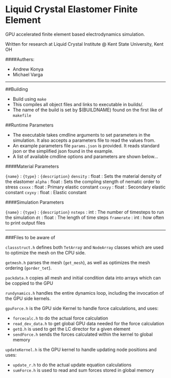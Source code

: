 Liquid Crystal Elastomer Finite Element 
=======================================
GPU accelerated finite element based electrodynamics simulation.

Written for research at Liquid Crystal 
Institute @ Kent State University, Kent OH

####Authers: 

* Andrew Konya
* Michael Varga

---

##Building

* Build using `make`
* This compiles all object files and links to executable in builds/. 
* The name of the build is set by $(BUILDNAME) found on the first like of `makefile` 

##Runtime Parameters

* The executable takes cmdline arguments to set parameters in the simulation. It also accepts a parameters file to read the values from.
* An example parameters file `params.json` is provided. It reads standard json or the simplified json found in the example.
* A list of available cmdline options and parameters are shown below...

####Material Parameters

`{name}` : `{type}` : `{description}`
`density` : float : Sets the material density of the elastomer
`alpha` : float : Sets the compling stength of nematic order to stress
`cxxxx` : float : Primary elastic constant
`cxxyy` : float : Secondary elastic constant
`cxyxy` : float : Elastic constant

####Simulation Parameters

`{name}` : `{type}` : `{description}`
`nsteps` : int : The number of timesteps to run the simulation
`dt` : float : The length of time steps
`framerate` : int : how often to print output files

---

###Files to be aware of 

`classstruct.h` defines both `TetArra`y and `NodeArray` classes which are used to optimize the mesh on the CPU side.

`getmesh.h` parses the mesh (`get_mesh`), as well as optimizes the mesh ordering (`gorder_tet`).

`packdata.h` copies all mesh and initial condition data into arrays which can be coppied to the GPU

`rundynamics.h` handles the entire dynamics loop, including the invocation of the GPU side kernels.

`gpuForce.h` is the GPU side Kernel to handle force calculations, and uses:
* `forcecalc.h` to do the actual force calculation
* `read_dev_data.h` to get global GPU data needed for the force calculation
* `getQ.h` is used to get the LC director for a given element
* `sendForce.h` sends the forces calculated within the kernel to global memory

`updateKernel.h` is the GPU kernel to handle updating node positions and uses:
* `update_r.h` to do the actual update equation calculations
* `sumForce.h` is used to read and sum forces stored in global memory






